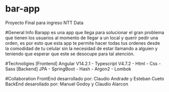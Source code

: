# bar-app
Proyecto Final para ingreso NTT Data

#General Info
Barapp es una app que llega para solucionar el gran problema que tienen los usuarios al momento de llegar a un local y querir pedir una orden, es por esto que esta app te permite hacer todas tus ordenes desde la comodidad de tu celular sin la necesidad de estar llamando a alguien y teniendo que esperar que este se desocupe para tal atención.

#Technoligies
[Frontend] Angular V14.2.1 - Typescript V4.7.2 - Html - Css - Sass
[Backend] JPA - SpringBoot - Hash - Argon2 - Lombok

#Collaboration
FrontEnd desarrollado por: Claudio Andrade y Esteban Cueto
BackEnd desarollado por: Manuel Godoy y Claudio Alarcon


